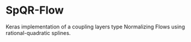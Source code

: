 # SpQR-Flow
Keras implementation of a coupling layers type Normalizing Flows using rational-quadratic splines.
